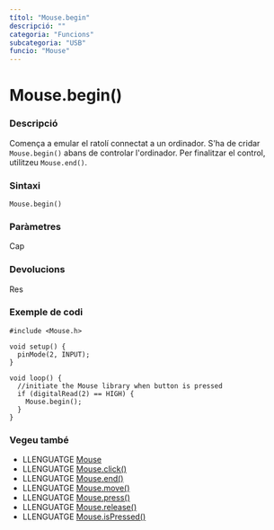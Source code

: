 ```yaml
---
títol: "Mouse.begin"
descripció: ""
categoria: "Funcions"
subcategoria: "USB"
funcio: "Mouse"
---
```


# Mouse.begin()

### Descripció

Comença a emular el ratolí connectat a un ordinador. S'ha de cridar `Mouse.begin()` abans de controlar l'ordinador. Per finalitzar el control, utilitzeu `Mouse.end()`.

### Sintaxi

`Mouse.begin()`

### Paràmetres

Cap

### Devolucions

Res

### Exemple de codi

```
#include <Mouse.h>

void setup() {
  pinMode(2, INPUT);
}

void loop() {
  //initiate the Mouse library when button is pressed
  if (digitalRead(2) == HIGH) {
    Mouse.begin();
  }
}
```

### Vegeu també

* LLENGUATGE [Mouse](../Mouse.md)
* LLENGUATGE [Mouse.click()](./mouseClick.md)
* LLENGUATGE [Mouse.end()](./mouseEnd.md)
* LLENGUATGE [Mouse.move()](./mouseMove.md)
* LLENGUATGE [Mouse.press()](./mousePress.md)
* LLENGUATGE [Mouse.release()](./mouseRelease.md)
* LLENGUATGE [Mouse.isPressed()](./mouseIsPressed.md)


